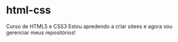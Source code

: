 # html-css
Curso de HTML5 e CSS3
Estou apredendo a criar sitees e agora vou gerenciar meus repositórios!